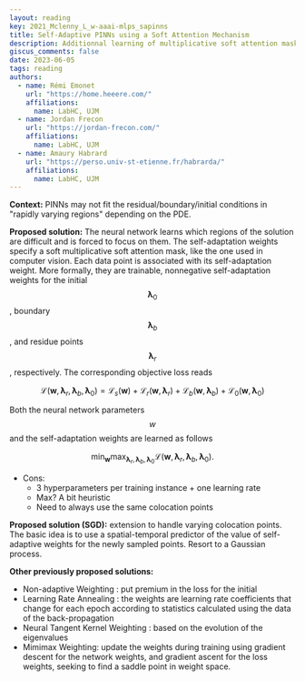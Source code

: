 ```yaml
---
layout: reading
key: 2021_Mclenny_L_w-aaai-mlps_sapinns
title: Self-Adaptive PINNs using a Soft Attention Mechanism
description: Additionnal learning of multiplicative soft attention masks to weight each training point individually
giscus_comments: false
date: 2023-06-05
tags: reading
authors:
  - name: Rémi Emonet
    url: "https://home.heeere.com/"
    affiliations:
      name: LabHC, UJM
  - name: Jordan Frecon
    url: "https://jordan-frecon.com/"
    affiliations:
      name: LabHC, UJM
  - name: Amaury Habrard
    url: "https://perso.univ-st-etienne.fr/habrarda/"
    affiliations:
      name: LabHC, UJM
---
```



**Context:** PINNs may not fit the residual/boundary/initial conditions in "rapidly varying regions" depending on the PDE.

**Proposed solution:** The neural network learns which regions of the solution are difficult and is forced to focus on them. The self-adaptation weights specify a soft multiplicative soft attention mask, like the one used in computer vision. Each data point is associated with its self-adaptation weight. More formally, they are trainable, nonnegative self-adaptation weights for the initial $$\boldsymbol{\lambda}_0$$, boundary $$\boldsymbol{\lambda}_b$$, and residue points $$\boldsymbol{\lambda}_r$$, respectively. The corresponding objective loss reads

$$
\begin{equation}
\mathcal{L}\left(\boldsymbol{w}, \boldsymbol{\lambda}_r, \boldsymbol{\lambda}_b, \boldsymbol{\lambda}_0\right)=\mathcal{L}_s(\boldsymbol{w})+\mathcal{L}_r\left(\boldsymbol{w}, \boldsymbol{\lambda}_r\right)+\mathcal{L}_b\left(\boldsymbol{w}, \boldsymbol{\lambda}_b\right)+\mathcal{L}_0\left(\boldsymbol{w}, \boldsymbol{\lambda}_0\right)
\end{equation}
$$

Both the neural network parameters $$w$$ and the self-adaptation weights are learned as follows

$$
\begin{equation}
\min _{\boldsymbol{w}} \max _{\boldsymbol{\lambda}_r, \boldsymbol{\lambda}_b, \boldsymbol{\lambda}_0} \mathcal{L}\left(\boldsymbol{w}, \boldsymbol{\lambda}_r, \boldsymbol{\lambda}_b, \boldsymbol{\lambda}_0\right).
\end{equation}
$$

- Cons:
	- 3 hyperparameters per training instance + one learning rate
	- Max? A bit heuristic
	- Need to always use the same colocation points



**Proposed solution (SGD):** extension to handle varying colocation points. The basic idea is to use a spatial-temporal predictor of the value of self-adaptive weights for the newly sampled points. Resort to a Gaussian process.


**Other previously proposed solutions:** 
- Non-adaptive Weighting <d-cite key="2020_Zhao_C_j-ccp_saccheapinn"></d-cite>: put premium in the loss for the initial 
- Learning Rate Annealing <d-cite key="2021_Wang_S_j-sc_umgfppinn"></d-cite>: the weights are learning rate coefficients that change for each epoch according to statistics calculated using the data of the back-propagation
- Neural Tangent Kernel Weighting <d-cite key="2022_Zang_S_j-cp_wwpft"></d-cite>: based on the evolution of the eigenvalues
- Mimimax Weighting<d-cite key="2021_Liu_D_j-nn_ddmtpcnnma"></d-cite>: update the weights during training using gradient descent for the network weights, and gradient ascent for the loss weights, seeking 
to find a saddle point in weight space.



